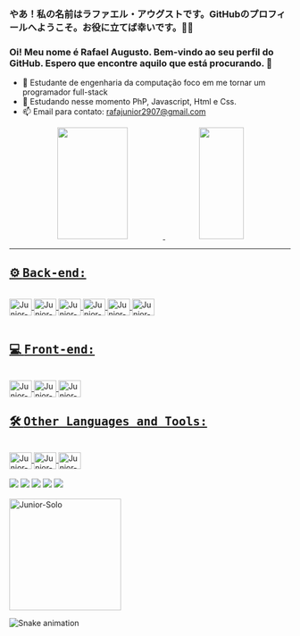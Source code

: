 ### やあ！私の名前はラファエル・アウグストです。GitHubのプロフィールへようこそ。お役に立てば幸いです。🐱‍👓
### Oi! Meu nome é Rafael Augusto. Bem-vindo ao seu perfil do GitHub. Espero que encontre aquilo que está procurando. :space_invader:

- 🔭 Estudante de engenharia da computação foco em me tornar um programador full-stack
- 🌱 Estudando nesse momento PhP, Javascript, Html e Css.
- 📫 Email para contato: rafajunior2907@gmail.com

 <div align="center" text="center">
    <a href="https://github.com/Truer-Controller">
    <img  width="50%" height="200pm" src="https://github-readme-stats.vercel.app/api?username=Truer-Controller&show_icons=true&theme=midnight-purple&include_all_commits=true&count_private=true"/>
    <img  width="40%" height="200pm" src="https://github-readme-stats.vercel.app/api/top-langs/?username=Truer-Controller&layout=compact&langs_count=16&theme=midnight-purple"/>
</div>
  
 ---
 
## ⚙️ <kbd>Back-end:</kbd><br>
 
<div style="display: inline_block"><br>
    <img align="center" alt="Junior-Csharp" height="30" width="40" src="https://cdn.jsdelivr.net/gh/devicons/devicon/icons/csharp/csharp-original.svg" />
    <img align="center" alt="Junior-Net" height="30" width="40" src="https://cdn.jsdelivr.net/gh/devicons/devicon/icons/dotnetcore/dotnetcore-original.svg" />   
    <img align="center" alt="Junior-Node" height="30" width="40" src="https://cdn.jsdelivr.net/gh/devicons/devicon/icons/nodejs/nodejs-original.svg" />
    <img align="center" alt="Junior-PHP" height="30" width="40" src="https://cdn.jsdelivr.net/gh/devicons/devicon/icons/php/php-original.svg" />
    <img align="center" alt="Junior-Laravel" height="30" width="40" src="https://cdn.jsdelivr.net/gh/devicons/devicon/icons/laravel/laravel-plain.svg" />
    <img align="center" alt="Junior-SQLMy" height="30" width="40" src="https://cdn.jsdelivr.net/gh/devicons/devicon/icons/mysql/mysql-original-wordmark.svg" />
</div> 
 
 <br>
 
 ## 💻 <kbd>Front-end:</kbd>
 
 <div style="display: inline_block"><br>
   
   <img align="center" alt="Junior-HTML" height="30" width="40" src="https://cdn.jsdelivr.net/gh/devicons/devicon/icons/html5/html5-original.svg" />
   <img align="center" alt="Junior-Css" height="30" width="40" src="https://cdn.jsdelivr.net/gh/devicons/devicon/icons/css3/css3-original.svg" />
   <img align="center" alt="Junior-JS" height="30" width="40" src="https://cdn.jsdelivr.net/gh/devicons/devicon/icons/javascript/javascript-original.svg" />
  
 </div>
 
 ## 🛠 <kbd>Other Languages and Tools: </kbd><br>
 
 <div style="display: inline_block"><br>
  
   <img align="center" alt="Junior-Java" height="30" width="40" src="https://cdn.jsdelivr.net/gh/devicons/devicon/icons/java/java-original.svg" />
   <img align="center" alt="Junior-C" height="30" width="40" src="https://cdn.jsdelivr.net/gh/devicons/devicon/icons/c/c-original.svg" />
   <img align="center" alt="Junior-Python" height="30" width="40" src="https://cdn.jsdelivr.net/gh/devicons/devicon/icons/python/python-original.svg" />
   
  
 </div>
 
 <br>
    
 <div>
    <a href="https://www.linkedin.com/in/rafael-macedo-2ab80014b/" target="_blank"><img src="https://img.shields.io/badge/LinkedIn-0077B5?style=for-the-badge&logo=linkedin&logoColor=white" target="_blank"></a>
    <a href="https://www.instagram.com/rafael.maistarde/" target="_blank"><img src="https://img.shields.io/badge/Instagram-E4405F?style=for-the-badge&logo=instagram&logoColor=white" target="_blank"></a>
    <a href="rafajunior2907@gmail.com"><img src="https://img.shields.io/badge/Gmail-D14836?style=for-the-badge&logo=gmail&logoColor=white" target="_blank"></a>
    <a href="https://gitlab.com/Rafael.Junior" target="_blank"><img src="https://img.shields.io/badge/GitLab-330F63?style=for-the-badge&logo=gitlab&logoColor=white" target="_blank"></a>
    <a href="https://stackoverflow.com/users/18863610/truer" target="_blank"><img src="https://img.shields.io/badge/Stack_Overflow-FE7A16?style=for-the-badge&logo=stack-overflow&logoColor=white" target="_blank"></a>
</div>
 
 <br>
 
 <img align="center" alt="Junior-Solo" height="200" src="https://i.pinimg.com/originals/f6/4e/d6/f64ed60baa966e710ad4dec702e9acf6.gif" />
 
![Snake animation](https://github.com/Truer-Controller/Truer-Controller/blob/output/github-contribution-grid-snake.svg)
